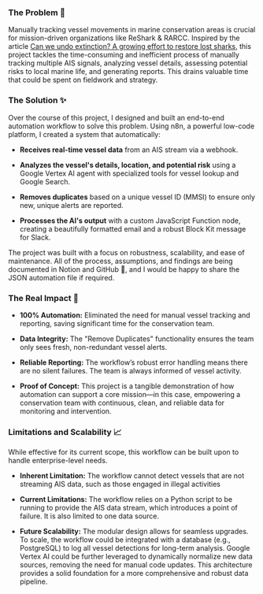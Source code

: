 ### **The Problem 🚧**
Manually tracking vessel movements in marine conservation areas is crucial for mission-driven organizations like ReShark & RARCC. Inspired by the article [Can we undo extinction? A growing effort to restore lost sharks](https://news.mongabay.com/short-article/2025/08/can-we-undo-extinction-a-growing-effort-to-restore-lost-sharks/), this project tackles the time-consuming and inefficient process of manually tracking multiple AIS signals, analyzing vessel details, assessing potential risks to local marine life, and generating reports. This drains valuable time that could be spent on fieldwork and strategy.

### **The Solution ✨**
Over the course of this project, I designed and built an end-to-end automation workflow to solve this problem. Using n8n, a powerful low-code platform, I created a system that automatically:

* **Receives real-time vessel data** from an AIS stream via a webhook.

* **Analyzes the vessel's details, location, and potential risk** using a Google Vertex AI agent with specialized tools for vessel lookup and Google Search.

* **Removes duplicates** based on a unique vessel ID (MMSI) to ensure only new, unique alerts are reported.

* **Processes the AI's output** with a custom JavaScript Function node, creating a beautifully formatted email and a robust Block Kit message for Slack.

The project was built with a focus on robustness, scalability, and ease of maintenance. All of the process, assumptions, and findings are being documented in Notion and GitHub 📝, and I would be happy to share the JSON automation file if required.

### **The Real Impact 🚀**
* **100% Automation:** Eliminated the need for manual vessel tracking and reporting, saving significant time for the conservation team.

* **Data Integrity:** The "Remove Duplicates" functionality ensures the team only sees fresh, non-redundant vessel alerts.

* **Reliable Reporting:** The workflow’s robust error handling means there are no silent failures. The team is always informed of vessel activity.

* **Proof of Concept:** This project is a tangible demonstration of how automation can support a core mission—in this case, empowering a conservation team with continuous, clean, and reliable data for monitoring and intervention.

### **Limitations and Scalability 📈**
While effective for its current scope, this workflow can be built upon to handle enterprise-level needs.

* **Inherent Limitation:** The workflow cannot detect vessels that are not streaming AIS data, such as those engaged in illegal activities

* **Current Limitations:** The workflow relies on a Python script to be running to provide the AIS data stream, which introduces a point of failure. It is also limited to one data source.

* **Future Scalability:** The modular design allows for seamless upgrades. To scale, the workflow could be integrated with a database (e.g., PostgreSQL) to log all vessel detections for long-term analysis. Google Vertex AI could be further leveraged to dynamically normalize new data sources, removing the need for manual code updates. This architecture provides a solid foundation for a more comprehensive and robust data pipeline.

